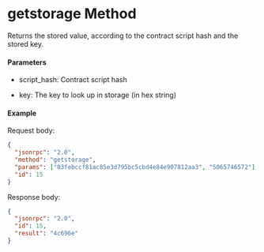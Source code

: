 # getstorage Method

Returns the stored value, according to the contract script hash and the stored key.

#### Parameters

- script_hash: Contract script hash

- key: The key to look up in storage (in hex string)


#### Example

Request body:

```json
{
  "jsonrpc": "2.0",
  "method": "getstorage",
  "params": ["03febccf81ac85e3d795bc5cbd4e84e907812aa3", "5065746572"],
  "id": 15
}
```

Response body:

```json
{
  "jsonrpc": "2.0",
  "id": 15,
  "result": "4c696e"
}
```

